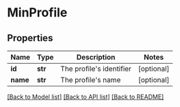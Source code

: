 # MinProfile

## Properties
Name | Type | Description | Notes
------------ | ------------- | ------------- | -------------
**id** | **str** | The profile&#x27;s identifier | [optional] 
**name** | **str** | The profile&#x27;s name | [optional] 

[[Back to Model list]](../README.md#documentation-for-models) [[Back to API list]](../README.md#documentation-for-api-endpoints) [[Back to README]](../README.md)

